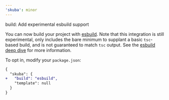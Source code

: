 ```yaml
---
'skuba': minor
---
```


build: Add experimental esbuild support

You can now build your project with [esbuild](https://esbuild.github.io/). Note that this integration is still experimental, only includes the bare minimum to supplant a basic `tsc`-based build, and is not guaranteed to match `tsc` output. See the [esbuild deep dive](https://seek-oss.github.io/skuba/docs/deep-dives/esbuild.html) for more information.

To opt in, modify your `package.json`:

```diff
{
  "skuba": {
+   "build": "esbuild",
    "template": null
  }
}
```
